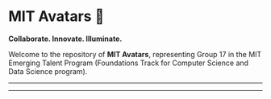 # MIT Avatars 🌟

**Collaborate. Innovate. Illuminate.**  

Welcome to the repository of **MIT Avatars**, representing
Group 17 in the MIT Emerging Talent Program (Foundations Track for Computer Science
and Data Science program).

---

---
